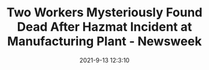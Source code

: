 ---
"title": "Two Workers Mysteriously Found Dead After Hazmat Incident at Manufacturing Plant - Newsweek"
"date": "2021-9-13 12:3:10"
"feed_name": "GOOGLENEWSINDUSTRIAL"
"feed_website": "https://news.google.com/search?q=industrial%2Bincident&hl=en-US&gl=US&ceid=US:en"
"feed_rss": "https://news.google.com/rss/search?q=industrial%2Bincident&hl=en-US&gl=US&ceid=US:en"
"link": "https://www.newsweek.com/two-workers-mysteriously-found-dead-hazmat-incident-manufacturing-plant-valley-proteins-1628339"
"file": "_posts/2021-1-1-9e04627621b9aa6905a79a72a83d0476e2c09673.md"
"accident": "0"
"drilling": "0"
---